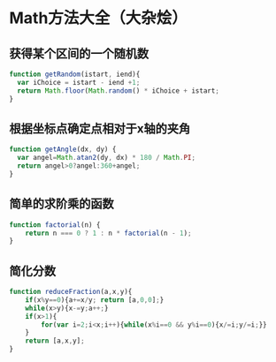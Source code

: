 # Math方法大全（大杂烩）

## 获得某个区间的一个随机数

```javascript
function getRandom(istart, iend){
  var iChoice = istart - iend +1;
  return Math.floor(Math.random() * iChoice + istart;
}
```

## 根据坐标点确定点相对于x轴的夹角

```javascript
function getAngle(dx, dy) {
  var angel=Math.atan2(dy, dx) * 180 / Math.PI;
  return angel>0?angel:360+angel;
}
```

## 简单的求阶乘的函数

```javascript
function factorial(n) {
    return n === 0 ? 1 : n * factorial(n - 1);
}
```

## 简化分数

```javascript
function reduceFraction(a,x,y){
    if(x%y==0){a+=x/y; return [a,0,0];}
    while(x>y){x-=y;a++;}
    if(x>1){
        for(var i=2;i<x;i++){while(x%i==0 && y%i==0){x/=i;y/=i;}}
    }
    return [a,x,y];
}
```
